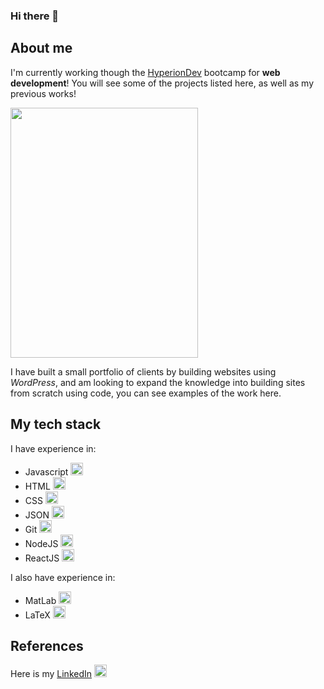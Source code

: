 ### Hi there 👋

<!--
**CSmith91/CSmith91** is a ✨ _special_ ✨ repository because its `README.md` (this file) appears on your GitHub profile.

Here are some ideas to get you started:

- 🔭 I’m currently working on ...
- 🌱 I’m currently learning ...
- 👯 I’m looking to collaborate on ...
- 🤔 I’m looking for help with ...
- 💬 Ask me about ...
- 📫 How to reach me: ...
- 😄 Pronouns: ...
- ⚡ Fun fact: ...
-->

## About me
I'm currently working though the [HyperionDev](https://www.hyperiondev.com/) bootcamp for **web development**! You will see some of the projects listed here, as well as my previous works!

<img src="https://user-images.githubusercontent.com/10632213/221565090-847a2a1e-c0f7-4054-92e5-41a743d30f0c.jpg" width="300" height="400" />

I have built a small portfolio of clients by building websites using *WordPress*, and am looking to expand the knowledge into building sites from scratch using code, you can see examples of the work here.

## My tech stack
I have experience in:
* Javascript <img src="https://user-images.githubusercontent.com/10632213/221564381-d24900e4-1359-45ff-9df0-bf3743f32693.png" width="20" height="20" /> 
* HTML <img src="https://user-images.githubusercontent.com/10632213/221564169-5e017026-03cb-4ccd-90d7-8376e73e8fc0.png" width="20" height="20" /> 
* CSS <img src="https://user-images.githubusercontent.com/10632213/221564288-e2187fe3-bd3e-4539-afd3-01ea7f42d76e.png" width="20" height="20" /> 
* JSON <img src="https://user-images.githubusercontent.com/10632213/221564539-c2a19aa6-ffdc-4143-a473-a6f37f9e2948.png" width="20" height="20" /> 
* Git <img src="https://user-images.githubusercontent.com/10632213/221566772-4fce9690-4159-4aab-9dba-db7d494961ae.png" width="20" height="20" /> 
* NodeJS <img src="https://user-images.githubusercontent.com/10632213/221564728-d2fdf9ce-b0a1-4633-a59e-9f97543e295a.png" width="20" height="20" /> 
* ReactJS <img src="https://user-images.githubusercontent.com/10632213/221566679-4ac4d657-8e5e-4adf-90f3-f5eb4aa68008.png" width="20" height="20" /> 

I also have experience in:
* MatLab <img src="https://user-images.githubusercontent.com/10632213/221566990-ee143a41-f72e-40a8-801b-d5c20d1f3508.png" width="20" height="20" /> 
* LaTeX <img src="https://user-images.githubusercontent.com/10632213/221567496-7bc842f1-8107-4009-aa1e-59870c10fb54.png" width="20" height="20" />


## References
Here is my [LinkedIn](https://www.linkedin.com/in/chris-smith-02b45125a/) <img src="https://user-images.githubusercontent.com/10632213/221563109-bd2f0f27-ec7e-4fcc-8627-7e3f56468cb8.png" width="20" height="20" /> 

